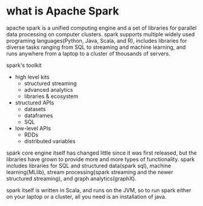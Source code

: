 # what is Apache Spark

apache spark is a unified computing engine and a set of libraries for parallel data processing on computer clusters. spark supports multiple widely used programing languages(Python, Java, Scala, and R), includes libraries for diverse tasks ranging from SQL to streaming and machine learning, and runs anywhere from a laptop to a cluster of thousands of servers.

spark's toolkit

* high level kits
  * structured streaming
  * advanced analytics
  * libraries & ecosystem
* structured APIs
  * datasets
  * dataframes
  * SQL
* low-level APIs
  * RDDs
  * distributed variables

spark core engine itself has changed little since it was first released, but the libraries have grown to provide more and more types of functionality. spark includes libraries for SQL and structured data(spark sql), machine learning(MLlib), stream processing(spark streaming and the newer structured streaming), and graph analytics(graphX).

spark itself is written in Scala, and runs on the JVM, so to run spark either on your laptop or a cluster, all you need is an installation of java.

